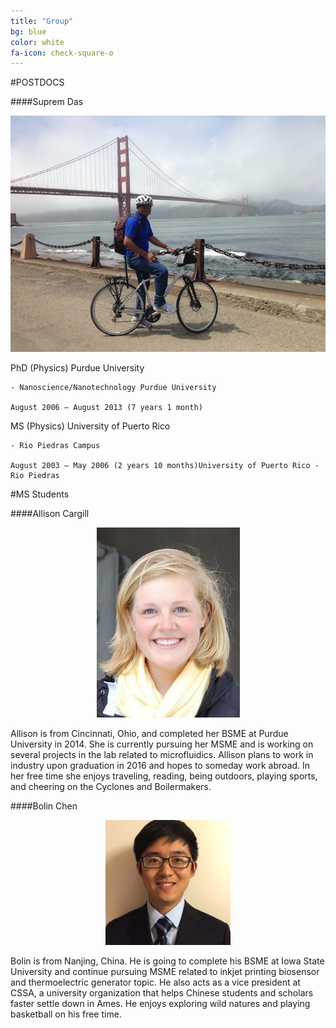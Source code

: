 ```yaml
---
title: "Group"
bg: blue
color: white
fa-icon: check-square-o
---
```


#POSTDOCS

####Suprem Das

<div style="text-align:center" markdown="1">

![group](img/suprem.jpg)

</div>


PhD (Physics) Purdue University

	- Nanoscience/Nanotechnology Purdue University

	August 2006 – August 2013 (7 years 1 month)

MS (Physics) University of Puerto Rico 
	
	- Rio Piedras Campus

	August 2003 – May 2006 (2 years 10 months)University of Puerto Rico - Rio Piedras


#MS Students 

####Allison Cargill

<div style="text-align:center" markdown="1">

![group](img/AllisonCargill_headshot.jpg)

</div>


Allison is from Cincinnati, Ohio, and completed her BSME at Purdue University in 2014. She is currently pursuing her MSME and is working on several projects in the lab related to microfluidics. Allison plans to work in industry upon graduation in 2016 and hopes to someday work abroad. In her free time she enjoys traveling, reading, being outdoors, playing sports, and cheering on the Cyclones and Boilermakers.


####Bolin Chen

<div style="text-align:center" markdown="1">

![group](img/bolinchen.jpg)

</div>

Bolin is from Nanjing, China. He is going to complete his BSME at Iowa State University and continue pursuing MSME related to inkjet printing biosensor and thermoelectric generator topic.
He also acts as a vice president at CSSA, a university organization that helps Chinese students and scholars faster settle down in Ames. He enjoys exploring wild natures and playing basketball on his free time.
